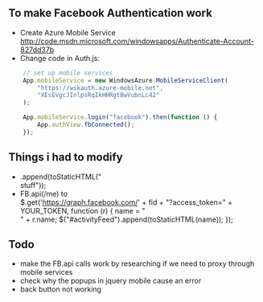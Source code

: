 To make Facebook Authentication work
--------------------------------------

* Create Azure Mobile Service http://code.msdn.microsoft.com/windowsapps/Authenticate-Account-827dd37b
* Change code in Auth.js:

```javascript
	// set up mobile services
    App.mobileService = new WindowsAzure.MobileServiceClient(
		"https://wskauth.azure-mobile.net",
        "XEsEVgcJInlpsRqIkHHRgtBwVubnLc42"
    );

    App.mobileService.login("facebook").then(function () {
		App.authView.fbConnected();
    });
```

Things i had to modify
-----------------------

* .append(toStaticHTML("<br/>stuff"));
* FB.api(/me) to  
	$.get('https://graph.facebook.com/' + fid + "?access_token=" + YOUR_TOKEN, function (r) {
		name = "<br/>" + r.name;
		$("#activityFeed").append(toStaticHTML(name));
	});

Todo
-----

* make the FB.api calls work by researching if we need to proxy through mobile services
* check why the popups in jquery mobile cause an error
* back button not working